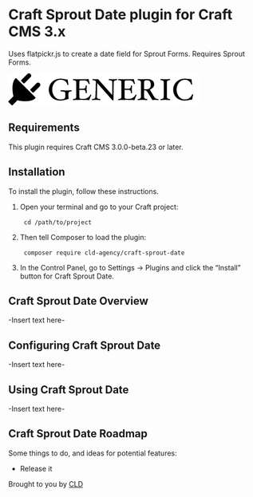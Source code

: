 # Craft Sprout Date plugin for Craft CMS 3.x

Uses flatpickr.js to create a date field for Sprout Forms. Requires Sprout Forms.

![Screenshot](resources/img/plugin-logo.png)

## Requirements

This plugin requires Craft CMS 3.0.0-beta.23 or later.

## Installation

To install the plugin, follow these instructions.

1. Open your terminal and go to your Craft project:

        cd /path/to/project

2. Then tell Composer to load the plugin:

        composer require cld-agency/craft-sprout-date

3. In the Control Panel, go to Settings → Plugins and click the “Install” button for Craft Sprout Date.

## Craft Sprout Date Overview

-Insert text here-

## Configuring Craft Sprout Date

-Insert text here-

## Using Craft Sprout Date

-Insert text here-

## Craft Sprout Date Roadmap

Some things to do, and ideas for potential features:

* Release it

Brought to you by [CLD](https://cld.agency)
